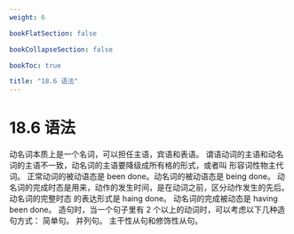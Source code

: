```yaml
---
weight: 6

bookFlatSection: false

bookCollapseSection: false

bookToc: true

title: "18.6 语法"
---
```


# 18.6 语法



动名词本质上是一个名词，可以担任主语，宾语和表语。
谓语动词的主语和动名词的主语不一致，动名词的主语要降级成所有格的形式，或者叫 形容词性物主代词。
正常动词的被动语态是 been done。动名词的被动语态是 being done。
动名词的完成时态是用来，动作的发生时间，是在动词之前，区分动作发生的先后。
动名词的完整时态 的表达形式是 haing done。
动名词的完成被动态是 having been done。
造句时，当一个句子里有 2 个以上的动词时，可以考虑以下几种造句方式：
简单句。
并列句。
主干性从句和修饰性从句。



